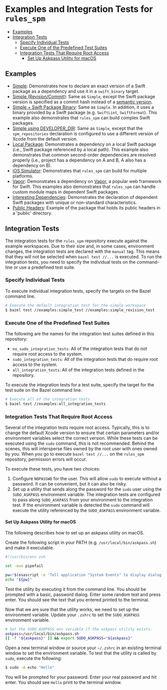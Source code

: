 # Examples and Integration Tests for `rules_spm`

* [Examples](#examples)
* [Integration Tests](#integration-tests)
  * [Specify Individual Tests](#specify-individual-tests)
  * [Execute One of the Predefined Test Suites](#execute-one-of-the-predefined-test-suites)
  * [Integration Tests That Require Root Access](#integration-tests-that-require-root-access)
    * [Set Up Askpass Utility for macOS](#set-up-askpass-utility-for-macos)

## Examples

- [Simple](/examples/simple): Demonstrates how to declare an exact version of a Swift package as a 
  dependency and use it in a `swift_binary` target.
- [Simple (Revision/Commit)](/examples/simple_revision): Same as `Simple`, except the Swift package
  version is specified as a commit hash instead of a [semantic version](https://semver.org/).
- [Simple + Swift Package Binary](/examples/simple_with_binary): Same as `Simple`. In addition, it
  uses a binary provided by a Swift package (e.g. `SwiftLint`, `SwiftFormat`). This example also
  demonstrates that `rules_spm` can build complex Swift packages.
- [Simple using DEVELOPER_DIR](/examples/simple_with_dev_dir): Same as `Simple`, except that the
  `spm_repositories` declaration is configured to use a different version of Xcode from the default
  version.
- [Local Package](/examples/local_package): Demonstrates a dependency on a local Swift package
  (i.e., Swift package referenced by a local path). This example also demonstrates that common
  second-order dependencies are resolved properly (i.e., project has a dependency on A and B, A also
  has a dependency on B).
- [iOS Simulator](/examples/ios_sim): Demonstrates that `rules_spm` can build for multiple
  platforms.
- [Vapor](/examples/vapor): Demonstrates a dependency on [Vapor](https://github.com/vapor/vapor), a
  popular web framework for Swift. This examples also demonstrates that `rules_spm` can handle custom
  module maps in dependent Swift packages.
- [Interesting Dependencies](/examples/interesting_deps): Demonstrates the declaration of dependent
  Swift packages with unique or non-standard characteristics.
- [Public Headers](/examples/public_hdrs): Example of the package that holds its public headers in a
  'public' directory.

## Integration Tests

The integration tests for the `rules_spm` repository execute against the example workspaces. Due to
their size and, in some cases, environment changes, the integration tests are declared with the
`manual` tag. This means that they will not be selected when `bazel test //...` is executed. To run
the integration tests, you need to specify the individual tests on the command-line or use a
predefined test suite.

### Specify Individual Tests

To execute individual integration tests, specify the targets on the Bazel command line.

```sh
# Execute the default integration test for the simple workspace
$ bazel test //examples:simple_test //examples:simple_revision_test
```

### Execute One of the Predefined Test Suites

The following are the names for the integration test suites defined in this repository:

- `no_sudo_integration_tests`: All of the integration tests that do not require root access to the
  system.
- `sudo_integration_tests`: All of the integration tests that do require root access to the system.
- `all_integration_tests`: All of the integration tests defined in the repository.

To execute the integration tests for a test suite, specify the target for the test suite on the
Bazel command line.

```sh
# Execute all of the integration tests
$ bazel test //examples:all_integration_tests
```

### Integration Tests That Require Root Access

Several of the integration tests require root access. Typically, this is to change the default Xcode
version to ensure that certain parameters and/or environment variables select the correct version.
While these tests can be executed using the `sudo` command, this is not recommended. Behind the
scenes, this will intersperse files owned by the root user with ones owned by you. When you go to
execute `bazel test //...` on the `rules_spm` repository, permission errors will occur.

To execute these tests, you have two choices:

1. Configure `NOPASSWD` for the user. This will allow `sudo` to execute without a password. It
   can be convenient, but it can also be risky.
2. Set up a utility that sends along the password for the `sudo` user using the `SUDO_ASKPASS`
   environment variable. The integration tests are configured to pass along `SUDO_ASKPASS` from your
   environment to the integration test. If the environment variable is detected the `sudo` command 
   will execute the utility referenced by the `SUDO_ASKPASS` environment variable. 

#### Set Up Askpass Utility for macOS

The following describes how to set up an askpass utility on macOS.

Create the following script in your PATH (e.g. `/usr/local/bin/askpass.sh`) and make it executable.

```sh
#!/usr/bin/env zsh

set -euo pipefail

pw="$(osascript -e 'Tell application "System Events" to display dialog "Password:" default answer "" with hidden answer' -e 'text returned of result' 2>/dev/null)"
echo "${pw}"
```

Test the utility by executing it from the command line. You should be prompted with a basic,
password dialog. Enter some random text and press enter. You should see the text that you entered
printed to the terminal.

Now that we are sure that the utility works, we need to set up the environment variable. Update your
`.zshrc` to set the `SUDO_ASKPASS` environment variable.

```sh
# Set the SUDO_ASKPASS env variable if the askpass utility exists.
askpass=/usr/local/bin/askpass.sh
[[ -f "${askpass}" ]] && export SUDO_ASKPASS="${askpass}"
```

Open a new terminal window or source your `~/.zshrc` in an existing terminal window to set the
environment variable. To test that the utility is called by `sudo`, execute the following:

```sh
$ sudo -A echo "Hello"
```

You will be prompted for your password. Enter your real password and hit enter. You should see
`Hello` print to the terminal window.

